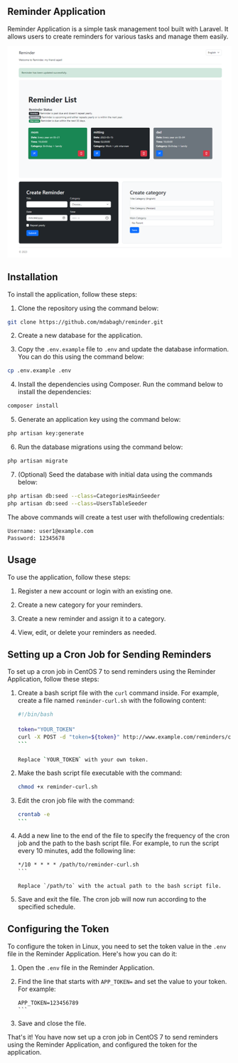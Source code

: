 ## Reminder Application

Reminder Application is a simple task management tool built with Laravel. It allows users to create reminders for various tasks and manage them easily.

![Screenshot of the Reminder App](https://github.com/mdabagh/reminder/blob/main/reminder-screenshot.png)

## Installation

To install the application, follow these steps:

1. Clone the repository using the command below:
```bash
git clone https://github.com/mdabagh/reminder.git
```

2. Create a new database for the application.

3. Copy the `.env.example` file to `.env` and update the database information. You can do this using the command below:
```bash
cp .env.example .env
```

4. Install the dependencies using Composer. Run the command below to install the dependencies:
```bash
composer install
```

5. Generate an application key using the command below:
```bash
php artisan key:generate
```

6. Run the database migrations using the command below:
```bash
php artisan migrate
```

7. (Optional) Seed the database with initial data using the commands below:
```bash
php artisan db:seed --class=CategoriesMainSeeder
php artisan db:seed --class=UsersTableSeeder
```
The above commands will create a test user with thefollowing credentials:
```
Username: user1@example.com
Password: 12345678
```

## Usage

To use the application, follow these steps:

1. Register a new account or login with an existing one.

2. Create a new category for your reminders.

3. Create a new reminder and assign it to a category.

4. View, edit, or delete your reminders as needed.

## Setting up a Cron Job for Sending Reminders

To set up a cron job in CentOS 7 to send reminders using the Reminder Application, follow these steps:

1. Create a bash script file with the `curl` command inside. For example, create a file named `reminder-curl.sh` with the following content:

   `````bash
   #!/bin/bash

   token="YOUR_TOKEN"
   curl -X POST -d "token=${token}" http://www.example.com/reminders/check >/dev/null 2>&1
   ```

   Replace `YOUR_TOKEN` with your own token.

2. Make the bash script file executable with the command:

   ```bash
   chmod +x reminder-curl.sh
   ```

3. Edit the cron job file with the command:

   ````bash
   crontab -e
   ```

4. Add a new line to the end of the file to specify the frequency of the cron job and the path to the bash script file. For example, to run the script every 10 minutes, add the following line:

   ````cron
   */10 * * * * /path/to/reminder-curl.sh
   ```

   Replace `/path/to` with the actual path to the bash script file.

5. Save and exit the file. The cron job will now run according to the specified schedule.

## Configuring the Token

To configure the token in Linux, you need to set the token value in the `.env` file in the Reminder Application. Here's how you can do it:

1. Open the `.env` file in the Reminder Application.

2. Find the line that starts with `APP_TOKEN=` and set the value to your token. For example:

   ````env
   APP_TOKEN=123456789
   ```

3. Save and close the file.

That's it! You have now set up a cron job in CentOS 7 to send reminders using the Reminder Application, and configured the token for the application.
